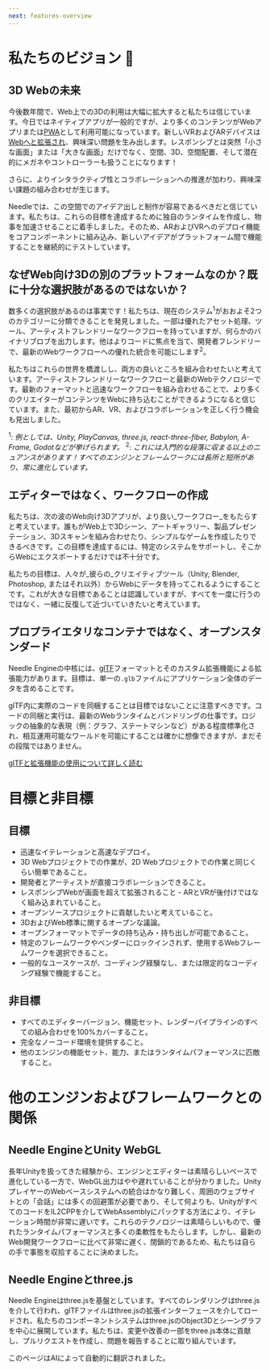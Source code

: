 ```yaml
---
next: features-overview
---
```


# 私たちのビジョン 🔮

## 3D Webの未来

今後数年間で、Web上での3Dの利用は大幅に拡大すると私たちは信じています。今日ではネイティブアプリが一般的ですが、より多くのコンテンツがWebアプリまたは[PWA](https://web.dev/progressive-web-apps/)として利用可能になっています。新しいVRおよびARデバイスは[Webへと拡張され](https://immersive-web.github.io/webxr-samples/)、興味深い問題を生み出します。レスポンシブとは突然「小さな画面」または「大きな画面」だけでなく、空間、3D、空間配置、そして潜在的にメガネやコントローラーも扱うことになります！

さらに、よりインタラクティブ性とコラボレーションへの推進が加わり、興味深い課題の組み合わせが生じます。

Needleでは、この空間でのアイデア出しと制作が容易であるべきだと信じています。私たちは、これらの目標を達成するために独自のランタイムを作成し、物事を加速させることに着手しました。そのため、ARおよびVRへのデプロイ機能をコアコンポーネントに組み込み、新しいアイデアがプラットフォーム間で機能することを継続的にテストしています。

## なぜWeb向け3Dの別のプラットフォームなのか？既に十分な選択肢があるのではないか？

数多くの選択肢があるのは事実です！私たちは、現在のシステム<sup>1</sup>がおおよそ2つのカテゴリーに分類できることを発見しました。一部は優れたアセット処理、ツール、アーティストフレンドリーなワークフローを持っていますが、何らかのバイナリブロブを出力します。他はよりコードに焦点を当て、開発者フレンドリーで、最新のWebワークフローへの優れた統合を可能にします<sup>2</sup>。

私たちはこれらの世界を橋渡しし、両方の良いところを組み合わせたいと考えています。アーティストフレンドリーなワークフローと最新のWebテクノロジーです。最新のフォーマットと迅速なワークフローを組み合わせることで、より多くのクリエイターがコンテンツをWebに持ち込むことができるようになると信じています。また、最初からAR、VR、およびコラボレーションを正しく行う機会も見出しました。

<sup>1</sup>: _例としては、Unity, PlayCanvas, three.js, react-three-fiber, Babylon, A-Frame, Godotなどが挙げられます。_
<sup>2</sup>: _これには入門的な段落に収まる以上のニュアンスがあります！すべてのエンジンとフレームワークには長所と短所があり、常に進化しています。_

## エディターではなく、ワークフローの作成

私たちは、次の波のWeb向け3Dアプリが、より良い_ワークフロー_をもたらすと考えています。誰もがWeb上で3Dシーン、アートギャラリー、製品プレゼンテーション、3Dスキャンを組み合わせたり、シンプルなゲームを作成したりできるべきです。この目標を達成するには、特定のシステムをサポートし、そこからWebにエクスポートするだけでは不十分です。

私たちの目標は、人々が_彼らの_クリエイティブツール（Unity, Blender, Photoshop, またはそれ以外）からWebにデータを持ってこれるようにすることです。これが大きな目標であることは認識していますが、すべてを一度に行うのではなく、一緒に反復して近づいていきたいと考えています。

## プロプライエタリなコンテナではなく、オープンスタンダード

Needle Engineの中核には、[glTF](https://registry.khronos.org/glTF/specs/2.0/glTF-2.0.html)フォーマットとそのカスタム拡張機能による拡張能力があります。目標は、単一の`.glb`ファイルにアプリケーション全体のデータを含めることです。

glTF内に実際のコードを同梱することは目標ではないことに注意すべきです。コードの同梱と実行は、最新のWebランタイムとバンドリングの仕事です。ロジックの抽象的な表現（例：グラフ、ステートマシンなど）がある程度標準化され、相互運用可能なワールドを可能にすることは確かに想像できますが、まだその段階ではありません。

[glTFと拡張機能の使用について詳しく読む](./technical-overview.md)

# 目標と非目標

## 目標
- 迅速なイテレーションと高速なデプロイ。
- 3D Webプロジェクトでの作業が、2D Webプロジェクトでの作業と同じくらい簡単であること。
- 開発者とアーティストが直接コラボレーションできること。
- レスポンシブWebが画面を超えて拡張されること - ARとVRが後付けではなく組み込まれていること。
- オープンソースプロジェクトに貢献したいと考えていること。
- 3DおよびWeb標準に関するオープンな議論。
- オープンフォーマットでデータの持ち込み・持ち出しが可能であること。
- 特定のフレームワークやベンダーにロックインされず、使用するWebフレームワークを選択できること。
- 一般的なユースケースが、コーディング経験なし、または限定的なコーディング経験で機能すること。

## 非目標
- すべてのエディターバージョン、機能セット、レンダーパイプラインのすべての組み合わせを100%カバーすること。
- 完全なノーコード環境を提供すること。
- 他のエンジンの機能セット、能力、またはランタイムパフォーマンスに匹敵すること。

# 他のエンジンおよびフレームワークとの関係

## Needle EngineとUnity WebGL

長年Unityを扱ってきた経験から、エンジンとエディターは素晴らしいペースで進化している一方で、WebGL出力はやや遅れていることが分かりました。UnityプレイヤーのWebベースシステムへの統合はかなり難しく、周囲のウェブサイトとの「会話」には多くの回避策が必要であり、そして何よりも、UnityがすべてのコードをIL2CPPを介してWebAssemblyにパックする方法により、イテレーション時間が非常に遅いです。これらのテクノロジーは素晴らしいもので、優れたランタイムパフォーマンスと多くの柔軟性をもたらします。しかし、最新のWeb開発ワークフローに比べて非常に遅く、閉鎖的であるため、私たちは自らの手で事態を収拾することに決めました。

## Needle Engineとthree.js

Needle Engineはthree.jsを基盤としています。すべてのレンダリングはthree.jsを介して行われ、glTFファイルはthree.jsの拡張インターフェースを介してロードされ、私たちのコンポーネントシステムはthree.jsのObject3Dとシーングラフを中心に展開しています。私たちは、変更や改善の一部をthree.js本体に貢献し、プルリクエストを作成し、問題を報告することに取り組んでいます。


このページはAIによって自動的に翻訳されました。